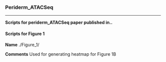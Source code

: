 ### Periderm_ATACSeq

---------------

**Scripts for periderm_ATACSeq paper published in..**

#### Scripts for Figure 1

**Name** ./Figure_1/

**Comments** Used for generating heatmap for Figure 1B


